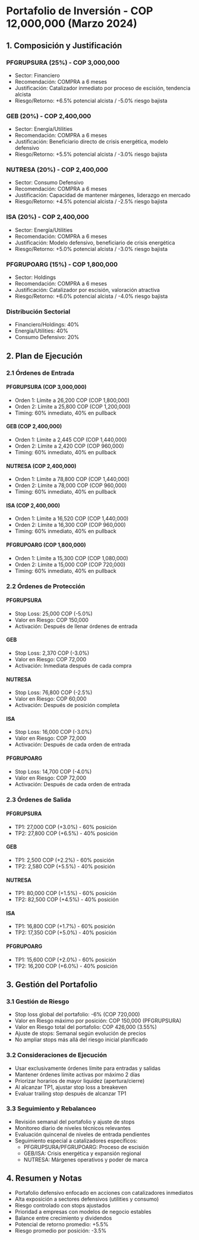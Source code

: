 # Portafolio de Inversión - COP 12,000,000 (Marzo 2024)

## 1. Composición y Justificación

### PFGRUPSURA (25%) - COP 3,000,000

- Sector: Financiero
- Recomendación: COMPRA a 6 meses
- Justificación: Catalizador inmediato por proceso de escisión, tendencia alcista
- Riesgo/Retorno: +6.5% potencial alcista / -5.0% riesgo bajista

### GEB (20%) - COP 2,400,000

- Sector: Energía/Utilities
- Recomendación: COMPRA a 6 meses
- Justificación: Beneficiario directo de crisis energética, modelo defensivo
- Riesgo/Retorno: +5.5% potencial alcista / -3.0% riesgo bajista

### NUTRESA (20%) - COP 2,400,000

- Sector: Consumo Defensivo
- Recomendación: COMPRA a 6 meses
- Justificación: Capacidad de mantener márgenes, liderazgo en mercado
- Riesgo/Retorno: +4.5% potencial alcista / -2.5% riesgo bajista

### ISA (20%) - COP 2,400,000

- Sector: Energía/Utilities
- Recomendación: COMPRA a 6 meses
- Justificación: Modelo defensivo, beneficiario de crisis energética
- Riesgo/Retorno: +5.0% potencial alcista / -3.0% riesgo bajista

### PFGRUPOARG (15%) - COP 1,800,000

- Sector: Holdings
- Recomendación: COMPRA a 6 meses
- Justificación: Catalizador por escisión, valoración atractiva
- Riesgo/Retorno: +6.0% potencial alcista / -4.0% riesgo bajista

### Distribución Sectorial

- Financiero/Holdings: 40%
- Energía/Utilities: 40%
- Consumo Defensivo: 20%

## 2. Plan de Ejecución

### 2.1 Órdenes de Entrada

#### PFGRUPSURA (COP 3,000,000)

- Orden 1: Límite a 26,200 COP (COP 1,800,000)
- Orden 2: Límite a 25,800 COP (COP 1,200,000)
- Timing: 60% inmediato, 40% en pullback

#### GEB (COP 2,400,000)

- Orden 1: Límite a 2,445 COP (COP 1,440,000)
- Orden 2: Límite a 2,420 COP (COP 960,000)
- Timing: 60% inmediato, 40% en pullback

#### NUTRESA (COP 2,400,000)

- Orden 1: Límite a 78,800 COP (COP 1,440,000)
- Orden 2: Límite a 78,000 COP (COP 960,000)
- Timing: 60% inmediato, 40% en pullback

#### ISA (COP 2,400,000)

- Orden 1: Límite a 16,520 COP (COP 1,440,000)
- Orden 2: Límite a 16,300 COP (COP 960,000)
- Timing: 60% inmediato, 40% en pullback

#### PFGRUPOARG (COP 1,800,000)

- Orden 1: Límite a 15,300 COP (COP 1,080,000)
- Orden 2: Límite a 15,000 COP (COP 720,000)
- Timing: 60% inmediato, 40% en pullback

### 2.2 Órdenes de Protección

#### PFGRUPSURA

- Stop Loss: 25,000 COP (-5.0%)
- Valor en Riesgo: COP 150,000
- Activación: Después de llenar órdenes de entrada

#### GEB

- Stop Loss: 2,370 COP (-3.0%)
- Valor en Riesgo: COP 72,000
- Activación: Inmediata después de cada compra

#### NUTRESA

- Stop Loss: 76,800 COP (-2.5%)
- Valor en Riesgo: COP 60,000
- Activación: Después de posición completa

#### ISA

- Stop Loss: 16,000 COP (-3.0%)
- Valor en Riesgo: COP 72,000
- Activación: Después de cada orden de entrada

#### PFGRUPOARG

- Stop Loss: 14,700 COP (-4.0%)
- Valor en Riesgo: COP 72,000
- Activación: Después de cada orden de entrada

### 2.3 Órdenes de Salida

#### PFGRUPSURA

- TP1: 27,000 COP (+3.0%) - 60% posición
- TP2: 27,800 COP (+6.5%) - 40% posición

#### GEB

- TP1: 2,500 COP (+2.2%) - 60% posición
- TP2: 2,580 COP (+5.5%) - 40% posición

#### NUTRESA

- TP1: 80,000 COP (+1.5%) - 60% posición
- TP2: 82,500 COP (+4.5%) - 40% posición

#### ISA

- TP1: 16,800 COP (+1.7%) - 60% posición
- TP2: 17,350 COP (+5.0%) - 40% posición

#### PFGRUPOARG

- TP1: 15,600 COP (+2.0%) - 60% posición
- TP2: 16,200 COP (+6.0%) - 40% posición

## 3. Gestión del Portafolio

### 3.1 Gestión de Riesgo

- Stop loss global del portafolio: -6% (COP 720,000)
- Valor en Riesgo máximo por posición: COP 150,000 (PFGRUPSURA)
- Valor en Riesgo total del portafolio: COP 426,000 (3.55%)
- Ajuste de stops: Semanal según evolución de precios
- No ampliar stops más allá del riesgo inicial planificado

### 3.2 Consideraciones de Ejecución

- Usar exclusivamente órdenes límite para entradas y salidas
- Mantener órdenes límite activas por máximo 2 días
- Priorizar horarios de mayor liquidez (apertura/cierre)
- Al alcanzar TP1, ajustar stop loss a breakeven
- Evaluar trailing stop después de alcanzar TP1

### 3.3 Seguimiento y Rebalanceo

- Revisión semanal del portafolio y ajuste de stops
- Monitoreo diario de niveles técnicos relevantes
- Evaluación quincenal de niveles de entrada pendientes
- Seguimiento especial a catalizadores específicos:
  - PFGRUPSURA/PFGRUPOARG: Proceso de escisión
  - GEB/ISA: Crisis energética y expansión regional
  - NUTRESA: Márgenes operativos y poder de marca

## 4. Resumen y Notas

- Portafolio defensivo enfocado en acciones con catalizadores inmediatos
- Alta exposición a sectores defensivos (utilities y consumo)
- Riesgo controlado con stops ajustados
- Prioridad a empresas con modelos de negocio estables
- Balance entre crecimiento y dividendos
- Potencial de retorno promedio: +5.5%
- Riesgo promedio por posición: -3.5%
